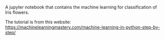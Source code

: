 A jupyter notebook that contains the machine learning for classification of Iris flowers.


The tutorial is from this website:
https://machinelearningmastery.com/machine-learning-in-python-step-by-step/